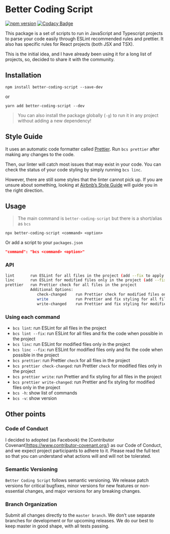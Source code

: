 # Better Coding Script

[![npm version](https://badge.fury.io/js/better-coding-script.svg)](https://badge.fury.io/js/better-coding-script) [![Codacy Badge](https://app.codacy.com/project/badge/Grade/ecb6da0297ea4bf48d71b6096f834691)](https://www.codacy.com/manual/paulo85br/better-coding-script?utm_source=github.com&amp;utm_medium=referral&amp;utm_content=prma85/better-coding-script&amp;utm_campaign=Badge_Grade)

This package is a set of scripts to run in JavaScript and Typescript projects to parse your code easily through ESLint recommended rules and prettier. It also has specific rules for React projects (both JSX and TSX).

This is the initial idea, and I have already been using it for a long list of projects, so, decided to share it with the community.

## Installation

```shell
npm install better-coding-script --save-dev
```

or

```shell
yarn add better-coding-script --dev
```

> You can also install the package globally (`-g`) to run it in any project without adding a new dependency!

## Style Guide

It uses an automatic code formatter called [Prettier](https://prettier.io/). Run `bcs prettier` after making any changes to the code.

Then, our linter will catch most issues that may exist in your code. You can check the status of your code styling by simply running `bcs linc`.

However, there are still some styles that the linter cannot pick up. If you are unsure about something, looking at [Airbnb’s Style Guide](https://github.com/airbnb/javascript) will guide you in the right direction.

## Usage

> The main command is `better-coding-script` but there is a short/alias as `bcs`

```shell
npx better-coding-script <command> <option>
```

Or add a script to your `packages.json`

```json
"command": "bcs <command> <option>"
```

### API

```bash
lint       run ESLint for all files in the project (add --fix to apply the fixes)
linc       run ESLint for modified files only in the project (add --fix to apply the fixes)
prettier   run Prettier check for all files in the project
           Additional Options:
              check-changed    run Prettier check for modified files only in the project
              write            run Prettier and fix styling for all files in the project
              write-changed    run Prettier and fix styling for modified files only in the project

```

### Using each command

- `bcs lint`: run ESLint for all files in the project
- `bcs lint --fix`: run ESLint for all files and fix the code when possible in the project
- `bcs linc`: run ESLint for modified files only in the project
- `bcs linc --fix`: run ESLint for modified files only and fix the code when possible in the project
- `bcs prettier`: run Prettier `check` for all files in the project
- `bcs prettier check-changed`: run Prettier `check` for modified files only in the project
- `bcs prettier write`: run Prettier and fix styling for all files in the project
- `bcs prettier write-changed`: run Prettier and fix styling for modified files only in the project
- `bcs -h`: show list of commands
- `bcs -v`: show version

## Other points

### Code of Conduct

I decided to adopted (as Facebook) the [Contributor Covenant]https://www.contributor-covenant.org/) as our Code of Conduct, and we expect project participants to adhere to it. Please read the full text so that you can understand what actions will and will not be tolerated.

### Semantic Versioning

`Better Coding Script` follows semantic versioning. We release patch versions for critical bugfixes, minor versions for new features or non-essential changes, and major versions for any breaking changes.

### Branch Organization

Submit all changes directly to the `master branch`. We don’t use separate branches for development or for upcoming releases. We do our best to keep master in good shape, with all tests passing.
